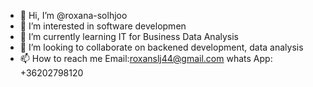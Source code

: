 - 👋 Hi, I’m @roxana-solhjoo
- 👀 I’m interested in software developmen  
- 🌱 I’m currently learning IT for Business Data Analysis
- 💞️ I’m looking to collaborate on backened development, data analysis 
- 📫 How to reach me Email:roxanslj44@gmail.com 
whats App: +36202798120

<!---
roxana-solhjoo/roxana-solhjoo is a ✨ special ✨ repository because its `README.md` (this file) appears on your GitHub profile.
You can click the Preview link to take a look at your changes.
--->
